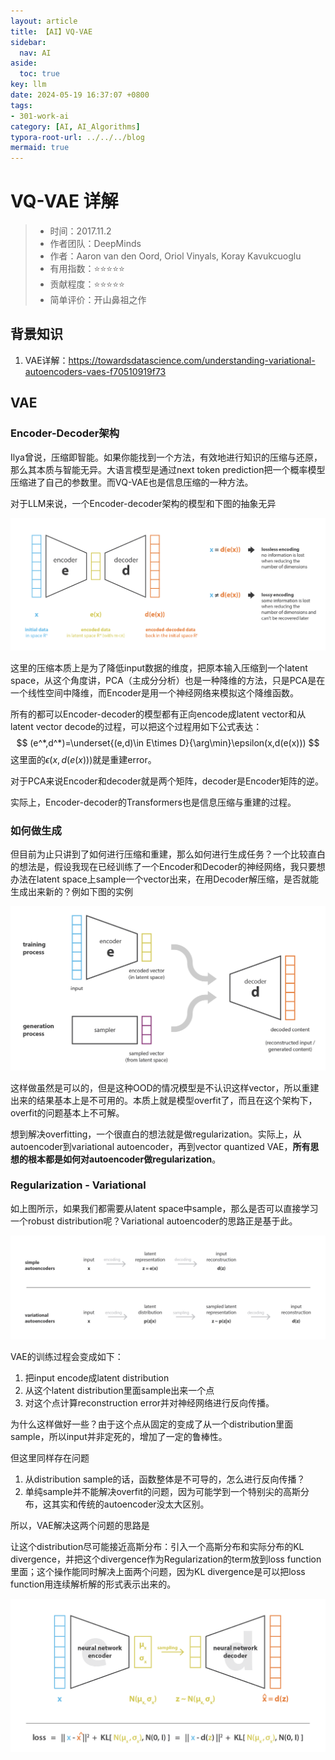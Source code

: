 ```yaml
---
layout: article
title: 【AI】VQ-VAE
sidebar:
  nav: AI
aside:
  toc: true
key: llm
date: 2024-05-19 16:37:07 +0800
tags:
- 301-work-ai
category: [AI, AI_Algorithms]
typora-root-url: ../../../blog
mermaid: true
---
```


# VQ-VAE 详解

> - 时间：2017.11.2
> - 作者团队：DeepMinds
> - 作者：Aaron van den Oord, Oriol Vinyals, Koray Kavukcuoglu
> - 有用指数：⭐️⭐️⭐️⭐️⭐️
> - 贡献程度：⭐️⭐️⭐️⭐️⭐️
> - 简单评价：开山鼻祖之作

## 背景知识

1. VAE详解：https://towardsdatascience.com/understanding-variational-autoencoders-vaes-f70510919f73

## VAE

### Encoder-Decoder架构

Ilya曾说，压缩即智能。如果你能找到一个方法，有效地进行知识的压缩与还原，那么其本质与智能无异。大语言模型是通过next token prediction把一个概率模型压缩进了自己的参数里。而VQ-VAE也是信息压缩的一种方法。

对于LLM来说，一个Encoder-decoder架构的模型和下图的抽象无异

![img](/assets/images/1*UdOybs9wOe3zW8vDAfj9VA@2x.png)

这里的压缩本质上是为了降低input数据的维度，把原本输入压缩到一个latent space，从这个角度讲，PCA（主成分分析）也是一种降维的方法，只是PCA是在一个线性空间中降维，而Encoder是用一个神经网络来模拟这个降维函数。

所有的都可以Encoder-decoder的模型都有正向encode成latent vector和从latent vector decode的过程，可以把这个过程用如下公式表达：
$$
(e^*,d^*)=\underset{(e,d)\in E\times D}{\arg\min}\epsilon(x,d(e(x)))
$$
这里面的$\epsilon(x,d(e(x)))$就是重建error。

对于PCA来说Encoder和decoder就是两个矩阵，decoder是Encoder矩阵的逆。

实际上，Encoder-decoder的Transformers也是信息压缩与重建的过程。

### 如何做生成

但目前为止只讲到了如何进行压缩和重建，那么如何进行生成任务？一个比较直白的想法是，假设我现在已经训练了一个Encoder和Decoder的神经网络，我只要想办法在latent space上sample一个vector出来，在用Decoder解压缩，是否就能生成出来新的？例如下图的实例

![img](/assets/images/1*Qd1xKV9o-AnWtfIDhhNdFg@2x.png)

这样做虽然是可以的，但是这种OOD的情况模型是不认识这样vector，所以重建出来的结果基本上是不可用的。本质上就是模型overfit了，而且在这个架构下，overfit的问题基本上不可解。

想到解决overfitting，一个很直白的想法就是做regularization。实际上，从autoencoder到variational autoencoder，再到vector quantized VAE，**所有思想的根本都是如何对autoencoder做regularization**。

### Regularization - Variational

如上图所示，如果我们都需要从latent space中sample，那么是否可以直接学习一个robust distribution呢？Variational autoencoder的思路正是基于此。

![img](/assets/images/1*ejNnusxYrn1NRDZf4Kg2lw@2x.png)

VAE的训练过程会变成如下：

1. 把input encode成latent distribution
2. 从这个latent distribution里面sample出来一个点
3. 对这个点计算reconstruction error并对神经网络进行反向传播。

为什么这样做好一些？由于这个点从固定的变成了从一个distribution里面sample，所以input并非定死的，增加了一定的鲁棒性。

但这里同样存在问题

1. 从distribution sample的话，函数整体是不可导的，怎么进行反向传播？
2. 单纯sample并不能解决overfit的问题，因为可能学到一个特别尖的高斯分布，这其实和传统的autoencoder没太大区别。

所以，VAE解决这两个问题的思路是

让这个distribution尽可能接近高斯分布：引入一个高斯分布和实际分布的KL divergence，并把这个divergence作为Regularization的term放到loss function里面；这个操作能同时解决上面两个问题，因为KL divergence是可以把loss function用连续解析解的形式表示出来的。

![img](/assets/images/1*Q5dogodt3wzKKktE0v3dMQ@2x.png)

